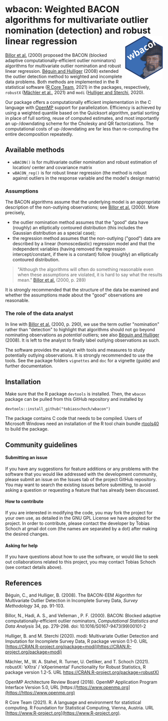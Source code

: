 # wbacon: Weighted BACON algorithms for multivariate outlier nomination (detection) and robust linear regression <img src="inst/varia/logo.svg" align="right" width=120 height=139 alt="" />

[Billor et al.](#References) (2000) proposed the BACON
(blocked adaptive computationally-efficient outlier nominators)
algorithms for multivariate outlier nomination and robust linear
regression. [Béguin and Hulliger](#References) (2008) extended the
outlier detection method to weighted and incomplete data problems.
Both methods are implemented in the R statistical software
([R Core Team](#References), 2021) in the packages,
respectively, `robustX` ([Mächler et al.](#References), 2021) and
`modi` ([Hulliger and Sterchi](#References), 2020).

Our package offers a computationally efficient implementation in the C
language with [OpenMP](#References) support for parallelization.
Efficiency is achieved by using a weighted quantile based on the
Quicksort algorithm, partial sorting in place of full sorting, reuse
of computed estimates, and most importantly an up-/downdating scheme
for the Cholesky and QR factorizations. The computational costs of
up-/downdating are far less than re-computing the entire decomposition
repeatedly.

## Available methods

* `wBACON()` is for multivariate outlier nomination and robust estimation of
location/ center and covariance matrix
* `wBACON_reg()` is for robust linear regression (the method is robust
against outliers in the response variable and the model's design matrix)

### Assumptions
The BACON algorithms assume that the underlying model is an appropriate
description of the non-outlying observations; see [Billor et al.](#References)
(2000). More precisely,

* the outlier nomination method assumes that the "good" data have (roughly)
an elliptically contoured distribution (this includes the Gaussian
distribution as a special case);
* the regression method assumes that the non-outlying ("good") data are
described by a linear (homoscedastic) regression model and that the
independent variables (having removed the regression intercept/constant,
if there is a constant) follow (roughly) an elliptically contoured
distribution.

> "Although the algorithms will often do something reasonable even
> when these assumptions are violated, it is hard to say what the
> results mean." [Billor et al.](#References) (2000, p. 289)

It is strongly recommended that the structure of the data be examined
and whether the assumptions made about the "good" observations are reasonable.

### The role of the data analyst
In line with [Billor et al.](#References) (2000, p. 290), we use the term
outlier "nomination" rather than "detection" to highlight that algorithms
should not go beyond nominating observations as *potential* outliers;
see also [Béguin and Hulliger](#References) (2008). It is left to the analyst
to finally label outlying observations as such.

The software provides the analyst with tools and measures to study potentially
outlying observations. It is strongly recommended to use the tools. See
the package folders `vignettes` and `doc` for a vignette (guide) and
further documentation.

## Installation
Make sure that the R package `devtools` is installed. Then, the `wbacon`
package can be pulled from this GitHub repository and installed by
```
devtools::install_github("tobiasschoch/wbacon")
```

The package contains C code that needs to be compiled. Users of Microsoft
Windows need an installation of the R tool chain bundle
[rtools40](https://cran.r-project.org/bin/windows/Rtools/) to build
the package.

## Community guidelines

#### Submitting an issue
If you have any suggestions for feature additions or any problems with the
software that you would like addressed with the development community, please
submit an issue on the Issues tab of the project GitHub repository. You may
want to search the existing issues before submitting, to avoid asking a
question or requesting a feature that has already been discussed.

#### How to contribute
If you are interested in modifying the code, you may fork the project for
your own use, as detailed in the GNU GPL License we have adopted for the
project. In order to contribute, please contact the developer by Tobias
Schoch at gmail dot com (the names are separated by a dot) after making
the desired changes.

#### Asking for help
If you have questions about how to use the software, or would like to seek
out collaborations related to this project, you may contact Tobias Schoch
(see contact details above).

## References
Béguin, C., and Hulliger, B. (2008). The BACON-EEM Algorithm for Multivariate
Outlier Detection in Incomplete Survey Data, *Survey Methodology* 34,
pp. 91-103.

Billor, N., Hadi, A. S., and Velleman , P. F. (2000). BACON: Blocked adaptive
computationally-efficient outlier nominators,
*Computational Statistics and Data Analysis* 34, pp. 279-298.
doi: 10.1016/S0167-9473(99)00101-2

Hulliger, B. and M. Sterchi (2020). modi: Multivariate Outlier Detection and
Imputation for Incomplete Survey Data, R package version 0.1-0. URL
[https://CRAN.R-project.org/package=modi](https://CRAN.R-project.org/package=modi)

Mächler, M., W. A. Stahel, R. Turner, U. Oetliker, and T. Schoch (2021).
robustX: ’eXtra’ / ’eXperimental’ Functionality for Robust Statistics,
R package version 1.2-5. URL
[https://CRAN.R-project.org/package=robustX)](https://CRAN.R-project.org/package=robustX)

OpenMP Architecture Review Board (2018).
OpenMP Application Program Interface Version 5.0, URL
[https://https://www.openmp.org](https://https://www.openmp.org)

R Core Team (2021). R. A language and environment for statistical computing.
R Foundation for Statistical Computing, Vienna, Austria.
URL [https://www.R-project.org](https://www.R-project.org).
